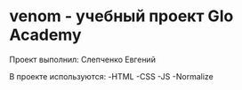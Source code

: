 # venom - учебный проект Glo Academy

Проект выполнил: Слепченко Евгений

В проекте используются:
-HTML
-CSS
-JS
-Normalize
